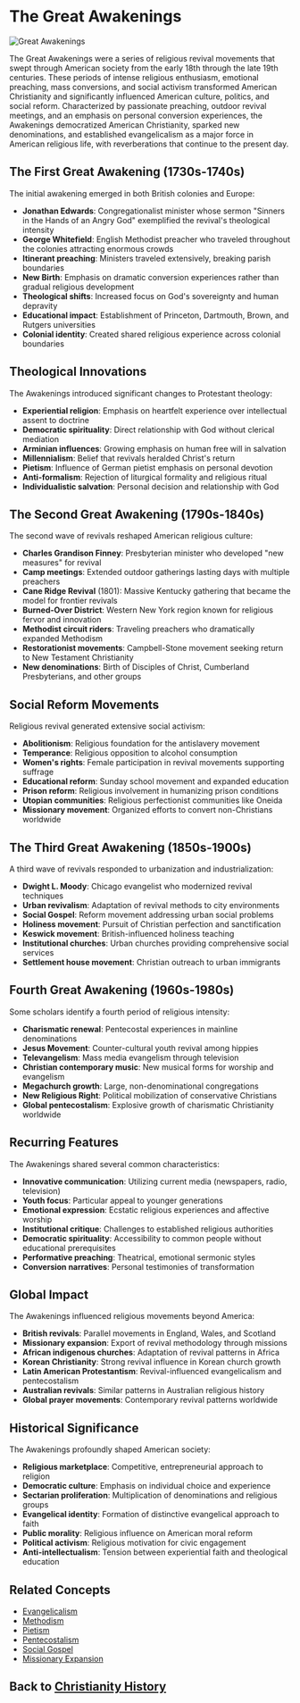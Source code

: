 # The Great Awakenings

![Great Awakenings](../../images/great_awakenings.jpg)

The Great Awakenings were a series of religious revival movements that swept through American society from the early 18th through the late 19th centuries. These periods of intense religious enthusiasm, emotional preaching, mass conversions, and social activism transformed American Christianity and significantly influenced American culture, politics, and social reform. Characterized by passionate preaching, outdoor revival meetings, and an emphasis on personal conversion experiences, the Awakenings democratized American Christianity, sparked new denominations, and established evangelicalism as a major force in American religious life, with reverberations that continue to the present day.

## The First Great Awakening (1730s-1740s)

The initial awakening emerged in both British colonies and Europe:

- **Jonathan Edwards**: Congregationalist minister whose sermon "Sinners in the Hands of an Angry God" exemplified the revival's theological intensity
- **George Whitefield**: English Methodist preacher who traveled throughout the colonies attracting enormous crowds
- **Itinerant preaching**: Ministers traveled extensively, breaking parish boundaries
- **New Birth**: Emphasis on dramatic conversion experiences rather than gradual religious development
- **Theological shifts**: Increased focus on God's sovereignty and human depravity
- **Educational impact**: Establishment of Princeton, Dartmouth, Brown, and Rutgers universities
- **Colonial identity**: Created shared religious experience across colonial boundaries

## Theological Innovations

The Awakenings introduced significant changes to Protestant theology:

- **Experiential religion**: Emphasis on heartfelt experience over intellectual assent to doctrine
- **Democratic spirituality**: Direct relationship with God without clerical mediation
- **Arminian influences**: Growing emphasis on human free will in salvation
- **Millennialism**: Belief that revivals heralded Christ's return
- **Pietism**: Influence of German pietist emphasis on personal devotion
- **Anti-formalism**: Rejection of liturgical formality and religious ritual
- **Individualistic salvation**: Personal decision and relationship with God

## The Second Great Awakening (1790s-1840s)

The second wave of revivals reshaped American religious culture:

- **Charles Grandison Finney**: Presbyterian minister who developed "new measures" for revival
- **Camp meetings**: Extended outdoor gatherings lasting days with multiple preachers
- **Cane Ridge Revival** (1801): Massive Kentucky gathering that became the model for frontier revivals
- **Burned-Over District**: Western New York region known for religious fervor and innovation
- **Methodist circuit riders**: Traveling preachers who dramatically expanded Methodism
- **Restorationist movements**: Campbell-Stone movement seeking return to New Testament Christianity
- **New denominations**: Birth of Disciples of Christ, Cumberland Presbyterians, and other groups

## Social Reform Movements

Religious revival generated extensive social activism:

- **Abolitionism**: Religious foundation for the antislavery movement
- **Temperance**: Religious opposition to alcohol consumption
- **Women's rights**: Female participation in revival movements supporting suffrage
- **Educational reform**: Sunday school movement and expanded education
- **Prison reform**: Religious involvement in humanizing prison conditions
- **Utopian communities**: Religious perfectionist communities like Oneida
- **Missionary movement**: Organized efforts to convert non-Christians worldwide

## The Third Great Awakening (1850s-1900s)

A third wave of revivals responded to urbanization and industrialization:

- **Dwight L. Moody**: Chicago evangelist who modernized revival techniques
- **Urban revivalism**: Adaptation of revival methods to city environments
- **Social Gospel**: Reform movement addressing urban social problems
- **Holiness movement**: Pursuit of Christian perfection and sanctification
- **Keswick movement**: British-influenced holiness teaching
- **Institutional churches**: Urban churches providing comprehensive social services
- **Settlement house movement**: Christian outreach to urban immigrants

## Fourth Great Awakening (1960s-1980s)

Some scholars identify a fourth period of religious intensity:

- **Charismatic renewal**: Pentecostal experiences in mainline denominations
- **Jesus Movement**: Counter-cultural youth revival among hippies
- **Televangelism**: Mass media evangelism through television
- **Christian contemporary music**: New musical forms for worship and evangelism
- **Megachurch growth**: Large, non-denominational congregations
- **New Religious Right**: Political mobilization of conservative Christians
- **Global pentecostalism**: Explosive growth of charismatic Christianity worldwide

## Recurring Features

The Awakenings shared several common characteristics:

- **Innovative communication**: Utilizing current media (newspapers, radio, television)
- **Youth focus**: Particular appeal to younger generations
- **Emotional expression**: Ecstatic religious experiences and affective worship
- **Institutional critique**: Challenges to established religious authorities
- **Democratic spirituality**: Accessibility to common people without educational prerequisites
- **Performative preaching**: Theatrical, emotional sermonic styles
- **Conversion narratives**: Personal testimonies of transformation

## Global Impact

The Awakenings influenced religious movements beyond America:

- **British revivals**: Parallel movements in England, Wales, and Scotland
- **Missionary expansion**: Export of revival methodology through missions
- **African indigenous churches**: Adaptation of revival patterns in Africa
- **Korean Christianity**: Strong revival influence in Korean church growth
- **Latin American Protestantism**: Revival-influenced evangelicalism and pentecostalism
- **Australian revivals**: Similar patterns in Australian religious history
- **Global prayer movements**: Contemporary revival patterns worldwide

## Historical Significance

The Awakenings profoundly shaped American society:

- **Religious marketplace**: Competitive, entrepreneurial approach to religion
- **Democratic culture**: Emphasis on individual choice and experience
- **Sectarian proliferation**: Multiplication of denominations and religious groups
- **Evangelical identity**: Formation of distinctive evangelical approach to faith
- **Public morality**: Religious influence on American moral reform
- **Political activism**: Religious motivation for civic engagement
- **Anti-intellectualism**: Tension between experiential faith and theological education

## Related Concepts
- [Evangelicalism](./evangelicalism.md)
- [Methodism](./methodism.md)
- [Pietism](./pietism.md)
- [Pentecostalism](./pentecostalism.md)
- [Social Gospel](./social_gospel.md)
- [Missionary Expansion](./missionary_expansion.md)

## Back to [Christianity History](./README.md)
